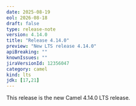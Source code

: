```yaml
---
date: 2025-08-19
eol: 2026-08-18
draft: false
type: release-note
version: 4.14.0
title: "Release 4.14.0"
preview: "New LTS release 4.14.0"
apiBreaking: ""
knownIssues: ""
jiraVersionId: 12356047
category: camel
kind: lts
jdk: [17,21]
---
```


This release is the new Camel 4.14.0 LTS release.
